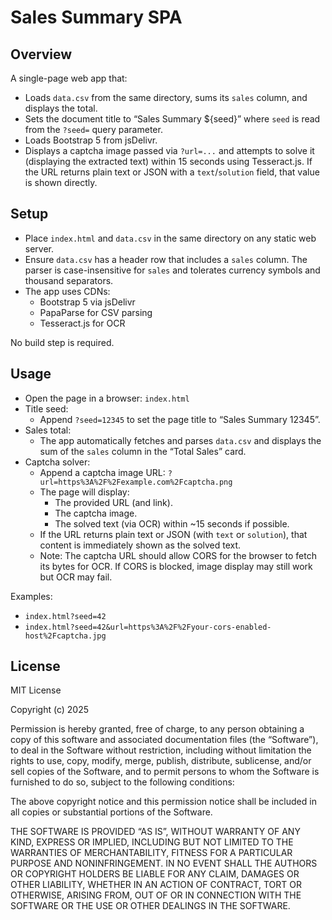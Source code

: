 # Sales Summary SPA

## Overview
A single-page web app that:
- Loads `data.csv` from the same directory, sums its `sales` column, and displays the total.
- Sets the document title to “Sales Summary ${seed}” where `seed` is read from the `?seed=` query parameter.
- Loads Bootstrap 5 from jsDelivr.
- Displays a captcha image passed via `?url=...` and attempts to solve it (displaying the extracted text) within 15 seconds using Tesseract.js. If the URL returns plain text or JSON with a `text`/`solution` field, that value is shown directly.

## Setup
- Place `index.html` and `data.csv` in the same directory on any static web server.
- Ensure `data.csv` has a header row that includes a `sales` column. The parser is case-insensitive for `sales` and tolerates currency symbols and thousand separators.
- The app uses CDNs:
  - Bootstrap 5 via jsDelivr
  - PapaParse for CSV parsing
  - Tesseract.js for OCR

No build step is required.

## Usage
- Open the page in a browser: `index.html`
- Title seed:
  - Append `?seed=12345` to set the page title to “Sales Summary 12345”.
- Sales total:
  - The app automatically fetches and parses `data.csv` and displays the sum of the `sales` column in the “Total Sales” card.
- Captcha solver:
  - Append a captcha image URL: `?url=https%3A%2F%2Fexample.com%2Fcaptcha.png`
  - The page will display:
    - The provided URL (and link).
    - The captcha image.
    - The solved text (via OCR) within ~15 seconds if possible.
  - If the URL returns plain text or JSON (with `text` or `solution`), that content is immediately shown as the solved text.
  - Note: The captcha URL should allow CORS for the browser to fetch its bytes for OCR. If CORS is blocked, image display may still work but OCR may fail.

Examples:
- `index.html?seed=42`
- `index.html?seed=42&url=https%3A%2F%2Fyour-cors-enabled-host%2Fcaptcha.jpg`

## License
MIT License

Copyright (c) 2025

Permission is hereby granted, free of charge, to any person obtaining a copy
of this software and associated documentation files (the “Software”), to deal
in the Software without restriction, including without limitation the rights
to use, copy, modify, merge, publish, distribute, sublicense, and/or sell
copies of the Software, and to permit persons to whom the Software is
furnished to do so, subject to the following conditions:

The above copyright notice and this permission notice shall be included in
all copies or substantial portions of the Software.

THE SOFTWARE IS PROVIDED “AS IS”, WITHOUT WARRANTY OF ANY KIND, EXPRESS OR
IMPLIED, INCLUDING BUT NOT LIMITED TO THE WARRANTIES OF MERCHANTABILITY,
FITNESS FOR A PARTICULAR PURPOSE AND NONINFRINGEMENT. IN NO EVENT SHALL THE
AUTHORS OR COPYRIGHT HOLDERS BE LIABLE FOR ANY CLAIM, DAMAGES OR OTHER
LIABILITY, WHETHER IN AN ACTION OF CONTRACT, TORT OR OTHERWISE, ARISING FROM,
OUT OF OR IN CONNECTION WITH THE SOFTWARE OR THE USE OR OTHER DEALINGS IN
THE SOFTWARE.